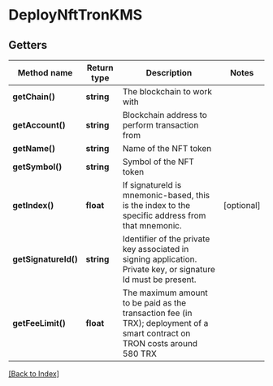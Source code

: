 # DeployNftTronKMS

## Getters

Method name | Return type | Description | Notes
------------ | ------------- | ------------- | -------------
**getChain()** | **string** | The blockchain to work with |
**getAccount()** | **string** | Blockchain address to perform transaction from |
**getName()** | **string** | Name of the NFT token |
**getSymbol()** | **string** | Symbol of the NFT token |
**getIndex()** | **float** | If signatureId is mnemonic-based, this is the index to the specific address from that mnemonic. | [optional]
**getSignatureId()** | **string** | Identifier of the private key associated in signing application. Private key, or signature Id must be present. |
**getFeeLimit()** | **float** | The maximum amount to be paid as the transaction fee (in TRX); deployment of a smart contract on TRON costs around 580 TRX |

[[Back to Index]](../index.md)
